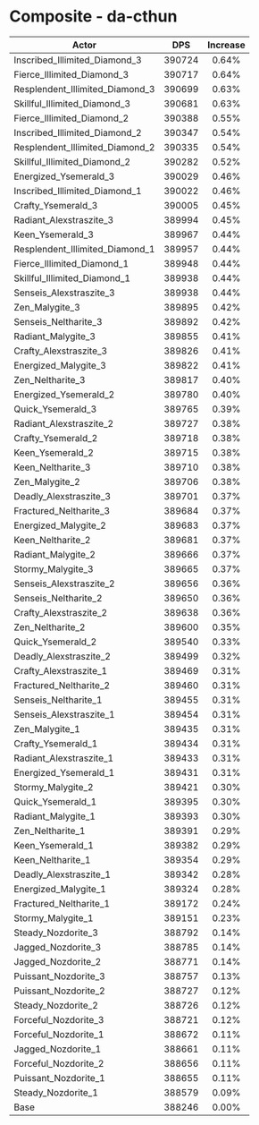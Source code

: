 # Composite - da-cthun
| Actor | DPS | Increase |
|---|:---:|:---:|
|Inscribed_Illimited_Diamond_3|390724|0.64%|
|Fierce_Illimited_Diamond_3|390717|0.64%|
|Resplendent_Illimited_Diamond_3|390699|0.63%|
|Skillful_Illimited_Diamond_3|390681|0.63%|
|Fierce_Illimited_Diamond_2|390388|0.55%|
|Inscribed_Illimited_Diamond_2|390347|0.54%|
|Resplendent_Illimited_Diamond_2|390335|0.54%|
|Skillful_Illimited_Diamond_2|390282|0.52%|
|Energized_Ysemerald_3|390029|0.46%|
|Inscribed_Illimited_Diamond_1|390022|0.46%|
|Crafty_Ysemerald_3|390005|0.45%|
|Radiant_Alexstraszite_3|389994|0.45%|
|Keen_Ysemerald_3|389967|0.44%|
|Resplendent_Illimited_Diamond_1|389957|0.44%|
|Fierce_Illimited_Diamond_1|389948|0.44%|
|Skillful_Illimited_Diamond_1|389938|0.44%|
|Senseis_Alexstraszite_3|389938|0.44%|
|Zen_Malygite_3|389895|0.42%|
|Senseis_Neltharite_3|389892|0.42%|
|Radiant_Malygite_3|389855|0.41%|
|Crafty_Alexstraszite_3|389826|0.41%|
|Energized_Malygite_3|389822|0.41%|
|Zen_Neltharite_3|389817|0.40%|
|Energized_Ysemerald_2|389780|0.40%|
|Quick_Ysemerald_3|389765|0.39%|
|Radiant_Alexstraszite_2|389727|0.38%|
|Crafty_Ysemerald_2|389718|0.38%|
|Keen_Ysemerald_2|389715|0.38%|
|Keen_Neltharite_3|389710|0.38%|
|Zen_Malygite_2|389706|0.38%|
|Deadly_Alexstraszite_3|389701|0.37%|
|Fractured_Neltharite_3|389684|0.37%|
|Energized_Malygite_2|389683|0.37%|
|Keen_Neltharite_2|389681|0.37%|
|Radiant_Malygite_2|389666|0.37%|
|Stormy_Malygite_3|389665|0.37%|
|Senseis_Alexstraszite_2|389656|0.36%|
|Senseis_Neltharite_2|389650|0.36%|
|Crafty_Alexstraszite_2|389638|0.36%|
|Zen_Neltharite_2|389600|0.35%|
|Quick_Ysemerald_2|389540|0.33%|
|Deadly_Alexstraszite_2|389499|0.32%|
|Crafty_Alexstraszite_1|389469|0.31%|
|Fractured_Neltharite_2|389460|0.31%|
|Senseis_Neltharite_1|389455|0.31%|
|Senseis_Alexstraszite_1|389454|0.31%|
|Zen_Malygite_1|389435|0.31%|
|Crafty_Ysemerald_1|389434|0.31%|
|Radiant_Alexstraszite_1|389433|0.31%|
|Energized_Ysemerald_1|389431|0.31%|
|Stormy_Malygite_2|389421|0.30%|
|Quick_Ysemerald_1|389395|0.30%|
|Radiant_Malygite_1|389393|0.30%|
|Zen_Neltharite_1|389391|0.29%|
|Keen_Ysemerald_1|389382|0.29%|
|Keen_Neltharite_1|389354|0.29%|
|Deadly_Alexstraszite_1|389342|0.28%|
|Energized_Malygite_1|389324|0.28%|
|Fractured_Neltharite_1|389172|0.24%|
|Stormy_Malygite_1|389151|0.23%|
|Steady_Nozdorite_3|388792|0.14%|
|Jagged_Nozdorite_3|388785|0.14%|
|Jagged_Nozdorite_2|388771|0.14%|
|Puissant_Nozdorite_3|388757|0.13%|
|Puissant_Nozdorite_2|388727|0.12%|
|Steady_Nozdorite_2|388726|0.12%|
|Forceful_Nozdorite_3|388721|0.12%|
|Forceful_Nozdorite_1|388672|0.11%|
|Jagged_Nozdorite_1|388661|0.11%|
|Forceful_Nozdorite_2|388656|0.11%|
|Puissant_Nozdorite_1|388655|0.11%|
|Steady_Nozdorite_1|388579|0.09%|
|Base|388246|0.00%|

